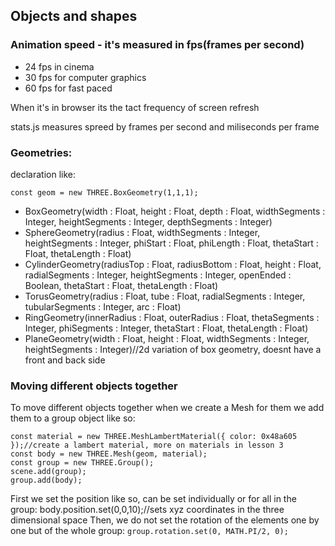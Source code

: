 ## Objects and shapes

### Animation speed - it's measured in fps(frames per second)
- 24 fps in cinema
- 30 fps for computer graphics
- 60 fps for fast paced

When it's in browser its the tact frequency of screen refresh

stats.js measures spreed by frames per second and miliseconds per frame

### Geometries:
declaration like: 

```const geom = new THREE.BoxGeometry(1,1,1);```

- BoxGeometry(width : Float, height : Float, depth : Float, widthSegments : Integer, heightSegments : Integer, depthSegments : Integer) 
- SphereGeometry(radius : Float, widthSegments : Integer, heightSegments : Integer, phiStart : Float, phiLength : Float, thetaStart : Float, thetaLength : Float)
- CylinderGeometry(radiusTop : Float, radiusBottom : Float, height : Float, radialSegments : Integer, heightSegments : Integer, openEnded : Boolean, thetaStart : Float, thetaLength : Float)
- TorusGeometry(radius : Float, tube : Float, radialSegments : Integer, tubularSegments : Integer, arc : Float)
- RingGeometry(innerRadius : Float, outerRadius : Float, thetaSegments : Integer, phiSegments : Integer, thetaStart : Float, thetaLength : Float)
- PlaneGeometry(width : Float, height : Float, widthSegments : Integer, heightSegments : Integer)//2d variation of box geometry, doesnt have a front and back side

### Moving different objects together
To move different objects together when we create a Mesh for them we add them to a group object like so:

```
const material = new THREE.MeshLambertMaterial({ color: 0x48a605 });//create a lambert material, more on materials in lesson 3
const body = new THREE.Mesh(geom, material);
const group = new THREE.Group();
scene.add(group);
group.add(body);
```
First we set the position like so, can be set individually or for all in the group:
body.position.set(0,0,10);//sets xyz coordinates in the three dimensional space
Then, we do not set the rotation of the elements one by one but of the whole group:
 ``` group.rotation.set(0, MATH.PI/2, 0); ```
